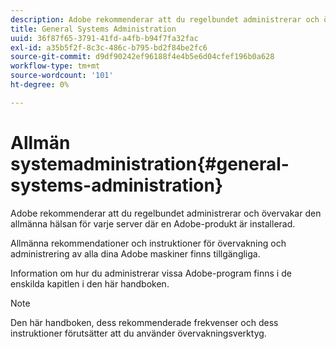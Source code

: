 ```yaml
---
description: Adobe rekommenderar att du regelbundet administrerar och övervakar den allmänna hälsan för varje server där en Adobe-produkt är installerad.
title: General Systems Administration
uuid: 36f87f65-3791-41fd-a4fb-b94f7fa32fac
exl-id: a35b5f2f-8c3c-486c-b795-bd2f84be2fc6
source-git-commit: d9df90242ef96188f4e4b5e6d04cfef196b0a628
workflow-type: tm+mt
source-wordcount: '101'
ht-degree: 0%

---
```


# Allmän systemadministration{#general-systems-administration}

Adobe rekommenderar att du regelbundet administrerar och övervakar den allmänna hälsan för varje server där en Adobe-produkt är installerad.

Allmänna rekommendationer och instruktioner för övervakning och administrering av alla dina Adobe maskiner finns tillgängliga.

Information om hur du administrerar vissa Adobe-program finns i de enskilda kapitlen i den här handboken.

>[!NOTE]
>
>Den här handboken, dess rekommenderade frekvenser och dess instruktioner förutsätter att du använder övervakningsverktyg.
